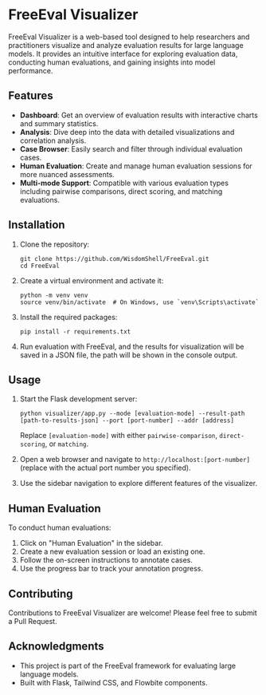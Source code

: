 # FreeEval Visualizer

FreeEval Visualizer is a web-based tool designed to help researchers and practitioners visualize and analyze evaluation results for large language models. It provides an intuitive interface for exploring evaluation data, conducting human evaluations, and gaining insights into model performance.

## Features

- **Dashboard**: Get an overview of evaluation results with interactive charts and summary statistics.
- **Analysis**: Dive deep into the data with detailed visualizations and correlation analysis.
- **Case Browser**: Easily search and filter through individual evaluation cases.
- **Human Evaluation**: Create and manage human evaluation sessions for more nuanced assessments.
- **Multi-mode Support**: Compatible with various evaluation types including pairwise comparisons, direct scoring, and matching evaluations.

## Installation

1. Clone the repository:
   ```
   git clone https://github.com/WisdomShell/FreeEval.git
   cd FreeEval
   ```

2. Create a virtual environment and activate it:
   ```
   python -m venv venv
   source venv/bin/activate  # On Windows, use `venv\Scripts\activate`
   ```

3. Install the required packages:
   ```
   pip install -r requirements.txt
   ```

4. Run evaluation with FreeEval, and the results for visualization will be saved in a JSON file, the path will be shown in the console output.


## Usage

1. Start the Flask development server:
   ```
   python visualizer/app.py --mode [evaluation-mode] --result-path [path-to-results-json] --port [port-number] --addr [address]
   ```
   Replace `[evaluation-mode]` with either `pairwise-comparison`, `direct-scoring`, or `matching`.

2. Open a web browser and navigate to `http://localhost:[port-number]` (replace with the actual port number you specified).

3. Use the sidebar navigation to explore different features of the visualizer.

## Human Evaluation

To conduct human evaluations:

1. Click on "Human Evaluation" in the sidebar.
2. Create a new evaluation session or load an existing one.
3. Follow the on-screen instructions to annotate cases.
4. Use the progress bar to track your annotation progress.

## Contributing

Contributions to FreeEval Visualizer are welcome! Please feel free to submit a Pull Request.

## Acknowledgments

- This project is part of the FreeEval framework for evaluating large language models.
- Built with Flask, Tailwind CSS, and Flowbite components.
